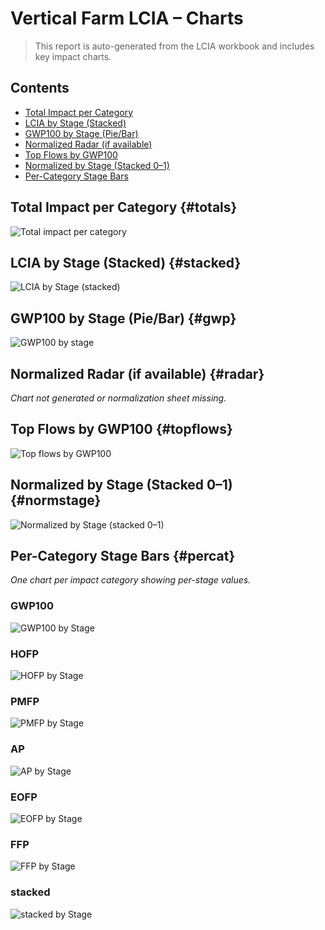 # Vertical Farm LCIA – Charts

> This report is auto-generated from the LCIA workbook and includes key impact charts.

## Contents
- [Total Impact per Category](#totals)
- [LCIA by Stage (Stacked)](#stacked)
- [GWP100 by Stage (Pie/Bar)](#gwp)
- [Normalized Radar (if available)](#radar)
- [Top Flows by GWP100](#topflows)
- [Normalized by Stage (Stacked 0–1)](#normstage)
- [Per-Category Stage Bars](#percat)

## Total Impact per Category {#totals}
![Total impact per category](charts_vertical/totals_bar.png)

## LCIA by Stage (Stacked) {#stacked}
![LCIA by Stage (stacked)](charts_vertical/by_stage_stacked_bar.png)

## GWP100 by Stage (Pie/Bar) {#gwp}
![GWP100 by stage](charts_vertical/gwp_stage_bar.png)

## Normalized Radar (if available) {#radar}
_Chart not generated or normalization sheet missing._

## Top Flows by GWP100 {#topflows}
![Top flows by GWP100](charts_vertical/top_flows_gwp100.png)

## Normalized by Stage (Stacked 0–1) {#normstage}
![Normalized by Stage (stacked 0–1)](charts_vertical/normalized_by_stage_stacked.png)

## Per-Category Stage Bars {#percat}
_One chart per impact category showing per-stage values._

### GWP100
![GWP100 by Stage](charts_vertical/by_stage_GWP100_bar.png)

### HOFP
![HOFP by Stage](charts_vertical/by_stage_HOFP_bar.png)

### PMFP
![PMFP by Stage](charts_vertical/by_stage_PMFP_bar.png)

### AP
![AP by Stage](charts_vertical/by_stage_AP_bar.png)

### EOFP
![EOFP by Stage](charts_vertical/by_stage_EOFP_bar.png)

### FFP
![FFP by Stage](charts_vertical/by_stage_FFP_bar.png)

### stacked
![stacked by Stage](charts_vertical/by_stage_stacked_bar.png)
